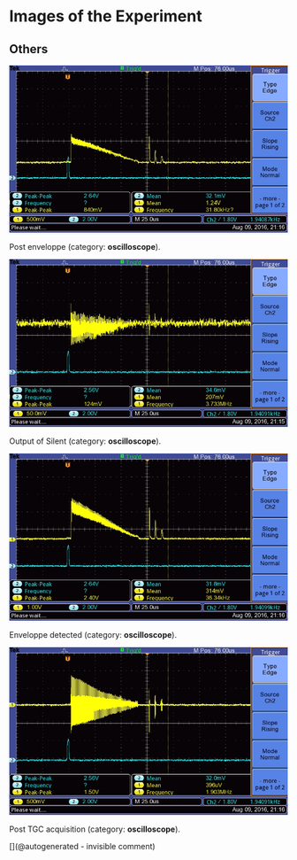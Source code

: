 # Images of the Experiment

## Others

![](/silent/images/SilentPostEnveloppe.JPG)

Post enveloppe (category: __oscilloscope__).

![](/silent/images/SilentOutput.JPG)

Output of Silent (category: __oscilloscope__).

![](/silent/images/SilentEnveloppeFinal.JPG)

Enveloppe detected (category: __oscilloscope__).

![](/silent/images/SilentPostTGC.JPG)

Post TGC acquisition (category: __oscilloscope__).



[](@autogenerated - invisible comment)